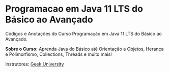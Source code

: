 # Programacao em Java 11 LTS do Básico ao Avançado
Códigos e Anotações do Curso Programação em Java 11 LTS do Básico ao Avançado.

**Sobre o Curso:** Aprenda Java do Básico até Orientação a Objetos, Herança e Polimorfismo, Collections, Threads e muito mais!

Instrutores: [Geek University](hhttps://www.udemy.com/user/geek-university/)
